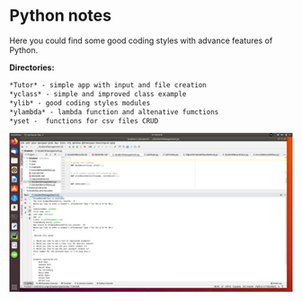 # Python notes

Here you could find some good coding styles with advance features of
Python.

**Directories:**

    *Tutor* - simple app with input and file creation
    *yclass* - simple and improved class example  
    *ylib* - good coding styles modules
    *ylambda* - lambda function and altenative fumctions
    *yset -  functions for csv files CRUD

![Tutor app](Student_image.png)
